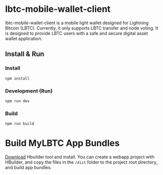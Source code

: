 lbtc-mobile-wallet-client
=========================

lbtc-mobile-wallet-client is a mobile light wallet designed for Lightning Bitcoin (LBTC). Currently, it only supports LBTC transfer and node voting. It is designed to provide LBTC users with a safe and secure digital asset wallet application.


## Install & Run

### Install

```shell
npm install
```

### Development (Run)

```shell
npm run dev
```

### Build

```shell
npm run build
```

Build MyLBTC App Bundles
========================
[Download](http://www.dcloud.io/) Hbuilder tool and install. You can create a webapp project with HBuilder, and copy the files in the `/dist` folder to the project root directory, and build app bundles.

